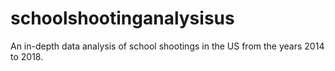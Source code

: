 # schoolshootinganalysisus
An in-depth data analysis of school shootings in the US from the years 2014 to 2018.
